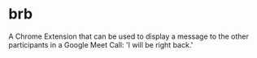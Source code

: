 # brb

A Chrome Extension that can be used to display a message to the other participants in a Google Meet Call: 'I will be right back.'
